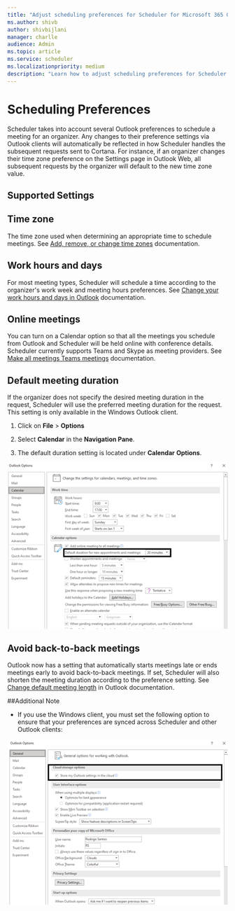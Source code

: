 ```yaml
---
title: "Adjust scheduling preferences for Scheduler for Microsoft 365 Overview"
ms.author: shivb
author: shivbijlani
manager: charlle
audience: Admin
ms.topic: article
ms.service: scheduler
ms.localizationpriority: medium
description: "Learn how to adjust scheduling preferences for Scheduler for Microsoft 365."
---
```


Scheduling Preferences
======================

Scheduler takes into account several Outlook preferences to schedule a meeting for an organizer. Any changes to their preference settings via Outlook clients will automatically be reflected in how Scheduler handles the subsequent requests sent to Cortana. For instance, if an organizer changes their time zone preference on the Settings page in Outlook Web, all subsequent requests by the organizer will default to the new time zone value.

Supported Settings
------------------

Time zone
---------

The time zone used when determining an appropriate time to schedule meetings. See [Add, remove, or change time zones](https://support.microsoft.com/en-us/office/add-remove-or-change-time-zones-5ab3e10e-5a6c-46af-ab48-156fedf70c04) documentation.

Work hours and days
-------------------

For most meeting types, Scheduler will schedule a time according to the organizer's work week and meeting hours preferences. See [Change your work hours and days in Outlook](https://support.microsoft.com/en-us/office/change-your-work-hours-and-days-in-outlook-a27f261d-0681-415f-8ac1-388ab21e833f) documentation.

Online meetings
---------------

You can turn on a Calendar option so that all the meetings you schedule from Outlook and Scheduler will be held online with conference details. Scheduler currently supports Teams and Skype as meeting providers. See [Make all meetings Teams meetings](https://support.microsoft.com/en-us/office/schedule-a-teams-meeting-from-outlook-883cc15c-580f-441a-92ea-0992c00a9b0f#bkmk_makeallteamsmtngs) documentation.

Default meeting duration
------------------------

If the organizer does not specify the desired meeting duration in the request, Scheduler will use the preferred meeting duration for the request. This setting is only available in the Windows Outlook client.

1. Click on **File** > **Options** 

2. Select **Calendar** in the **Navigation Pane**.

3. The default duration setting is located under **Calendar** **Options**.

![Outlook Calendar options dialog in Windows. Configure work time, default duration, and shorten meetings options for Scheduler to use as defaults.](../media/OutlookOptions.png)

Avoid back-to-back meetings
---------------------------

Outlook now has a setting that automatically starts meetings late or ends meetings early to avoid back-to-back meetings. If set, Scheduler will also shorten the meeting duration according to the preference setting. See [Change default meeting length](https://techcommunity.microsoft.com/t5/hybrid-work/change-default-meeting-length-in-outlook-avoid-back-to-back/m-p/1247361) in Outlook documentation.

##Additional Note

- If you use the Windows client, you must set the following option to ensure that your preferences are synced across Scheduler and other Outlook clients:

![Outlook Calendar options dialog in Windows. Check to enable "Store my Outlook settings in the cloud".](../media/OutlookOptions2.png)
